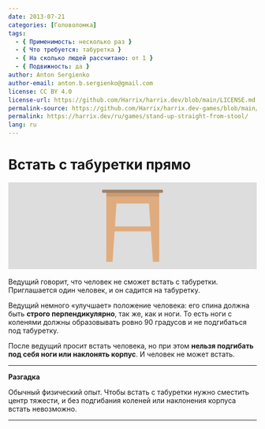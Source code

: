 ```yaml
---
date: 2013-07-21
categories: [Головоломка]
tags:
  - { Применимость: несколько раз }
  - { Что требуется: табуретка }
  - { На сколько людей рассчитано: от 1 }
  - { Подвижность: да }
author: Anton Sergienko
author-email: anton.b.sergienko@gmail.com
license: CC BY 4.0
license-url: https://github.com/Harrix/harrix.dev/blob/main/LICENSE.md
permalink-source: https://github.com/Harrix/harrix.dev-games/blob/main/stand-up-straight-from-stool/stand-up-straight-from-stool.md
permalink: https://harrix.dev/ru/games/stand-up-straight-from-stool/
lang: ru
---
```


# Встать с табуретки прямо

![Featured image](featured-image.svg)

Ведущий говорит, что человек не сможет встать с табуретки. Приглашается один человек, и он садится на табуретку.

Ведущий немного «улучшает» положение человека: его спина должна быть **строго перпендикулярно**, так же, как и ноги. То есть ноги с коленями должны образовывать ровно 90 градусов и не подгибаться под табуретку.

После ведущий просит встать человека, но при этом **нельзя подгибать под себя ноги или наклонять корпус**. И человек не может встать.

---

**Разгадка** <!-- !details -->

Обычный физический опыт. Чтобы встать с табуретки нужно сместить центр тяжести, и без подгибания коленей или наклонения корпуса встать невозможно.

---
